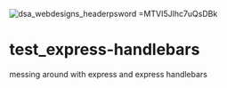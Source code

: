  ![dsa_webdesigns_header](https://user-images.githubusercontent.com/24277002/46819655-4d23bc00-cd52-11e8-865d-cb589c6f6bfa.jpg)psword =MTVI5Jlhc7uQsDBk

# test_express-handlebars
messing around with express and express handlebars
